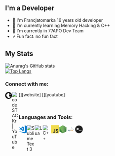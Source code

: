 ## I'm a Developer

- 🔭 I'm Francjatomarka 16 years old developer
- 🌱 I’m currently learning Memory Hacking & C++
- 👯 I'm currently in 77APO Dev Team
- ⚡ Fun fact: no fun fact

## My Stats
![Anurag's GitHub stats](https://github-readme-stats.vercel.app/api?username=Francjatomarka&show_icons=true&theme=material-palenight)
<br />
[![Top Langs](https://github-readme-stats.vercel.app/api/top-langs/?username=anuraghazra&layout=compact)](https://github.com/anuraghazra/github-readme-stats)

### Connect with me:

[<img align="left" alt="codeSTACKr.com" width="22px" src="https://raw.githubusercontent.com/iconic/open-iconic/master/svg/globe.svg" />][website]
[<img align="left" alt="codeSTACKr | YouTube" width="22px" src="https://cdn.jsdelivr.net/npm/simple-icons@v3/icons/youtube.svg" />][youtube]

<br />

### Languages and Tools:
<img align="left" alt="Visual Studio Code" width="26px" src="https://raw.githubusercontent.com/github/explore/80688e429a7d4ef2fca1e82350fe8e3517d3494d/topics/visual-studio-code/visual-studio-code.png" />
<img align="left" alt="Sublime Text 3" width="26px" src="https://upload.wikimedia.org/wikipedia/en/d/d2/Sublime_Text_3_logo.png" />
<img align="left" alt="Lua" width="26px" src="https://upload.wikimedia.org/wikipedia/commons/c/cf/Lua-Logo.svg" />
<img align="left" alt="C++" width="26px" src="https://w7.pngwing.com/pngs/889/976/png-transparent-the-c-programming-language-computer-programming-programming-miscellaneous-blue-computer.png" />

<img align="left" alt="JavaScript" width="26px" src="https://raw.githubusercontent.com/github/explore/80688e429a7d4ef2fca1e82350fe8e3517d3494d/topics/javascript/javascript.png" />
<img align="left" alt="Node.js" width="26px" src="https://raw.githubusercontent.com/github/explore/80688e429a7d4ef2fca1e82350fe8e3517d3494d/topics/nodejs/nodejs.png" />
<img align="left" alt="MySQL" width="26px" src="https://raw.githubusercontent.com/github/explore/80688e429a7d4ef2fca1e82350fe8e3517d3494d/topics/mysql/mysql.png" />
<img align="left" alt="Terminal" width="26px" src="https://raw.githubusercontent.com/github/explore/80688e429a7d4ef2fca1e82350fe8e3517d3494d/topics/terminal/terminal.png" />
